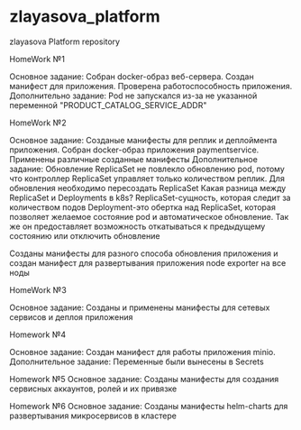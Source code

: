 # zlayasova_platform
zlayasova Platform repository

HomeWork №1

Основное задание:
Собран docker-образ веб-сервера. Создан манифест для приложения. Проверена работоспособность приложения.
Дополнительно задание:
Pod не запускался из-за не указанной переменной "PRODUCT_CATALOG_SERVICE_ADDR"

HomeWork №2

Основное задание:
Созданые манифесты для реплик и деплоймента приложения. Собран docker-образ приложения paymentservice. Применены различные созданные манифесты
Дополнительное задание:
Обновление ReplicaSet не повлекло обновлению pod, потому что контроллер ReplicaSet управляет только количеством реплик. Для обновления необходимо пересоздать ReplicaSet
Какая разница между ReplicaSet и Deployments в k8s?
ReplicaSet-сущность, которая следит за количеством подов
Deployment-это обертка над ReplicaSet, которая позволяет желаемое состояние pod и автоматическое обновление. Так же он предоставляет возможность откатываться к предыдущему состоянию или отключить обновление

Созданы манифесты для разного способа обновления приложения и создан манифест для развертывания приложения node exporter на все ноды

HomeWork №3

Основное задание:
Созданы и применены манифесты для сетевых сервисов и деплоя приложения

Homework №4

Основное задание:
Создан манифест для работы приложения minio.
Дополнительное задание:
Переменные были вынесены в Secrets

Homework №5
Основное задание:
Созданы манифесты для создания сервисных аккаунтов, ролей и их привязке

Homework №6
Основное задание:
Созданы манифесты helm-charts для развертывания микросервисов в кластере